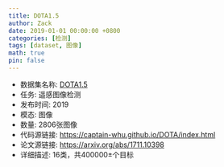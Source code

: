 ```yaml
---
title: DOTA1.5
author: Zack
date: 2019-01-01 00:00:00 +0800
categories: [检测]
tags: [dataset, 图像]
math: true
pin: false
---
```

- 数据集名称: [DOTA1.5](https://captain-whu.github.io/DOTA/index.html)
- 任务: 遥感图像检测
- 发布时间: 2019
- 模态: 图像
- 数量: 2806张图像
- 代码源链接: https://captain-whu.github.io/DOTA/index.html
- 论文源链接: https://arxiv.org/abs/1711.10398
- 详细描述: 16类，共400000±个目标
